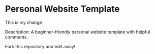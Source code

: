 # Personal Website Template

This is my change

Description: A beginner-friendly personal website template with helpful comments.

Fork this repository and edit away!
